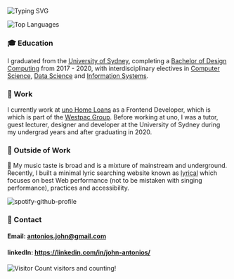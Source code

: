 ![Typing SVG](https://readme-typing-svg.herokuapp.com?lines=Hi+there%2C+I'm+John+%F0%9F%98%84)

![Top Languages](https://github-readme-stats.vercel.app/api/top-langs/?username=JohnAntonios&theme=tokyonight&hide=html,css,scss&layout=compact&custom_title=I%20speak%20in&card_width=800&langs_count=10&hide_border=true)

### 🎓 Education  
I graduated from the [University of Sydney](https://www.sydney.edu.au/), completing a [Bachelor of Design Computing](https://www.sydney.edu.au/courses/courses/uc/bachelor-of-design-computing.html) from 2017 - 2020, with interdisciplinary electives in [Computer Science](https://www.sydney.edu.au/courses/subject-areas/major/computer-science3.html), [Data Science](https://www.sydney.edu.au/courses/subject-areas/major/data-science.html) and [Information Systems](https://www.sydney.edu.au/courses/subject-areas/major/information-systems2.html).

### 💼 Work 
I currently work at [uno Home Loans](https://unohomeloans.com.au) as a Frontend Developer, which is which is part of the [Westpac Group](https://www.westpac.com.au/about-westpac/westpac-group/). 
Before working at uno, I was a tutor, guest lecturer, designer and developer at the University of Sydney during my undergrad years and after graduating in 2020.

### 🏡 Outside of Work
🎵 My music taste is broad and is a mixture of mainstream and underground. Recently, I built a minimal lyric searching website known as [lyrical](https://lyrical-web.netlify.app/) which focuses on best Web performance (not to be mistaken with singing performance), practices and accessibility.

![spotify-github-profile](https://spotify-github-profile.vercel.app/api/view?uid=3ov25egwp5ye51ffcadi9zqol&cover_image=true&theme=default)

### 📲 Contact 
#### Email: antonios.john@gmail.com
#### linkedIn: https://linkedin.com/in/john-antonios/

![Visitor Count](https://profile-counter.glitch.me/JohnAntonios/count.svg) visitors and counting!
